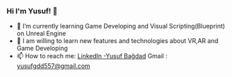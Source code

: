 ### Hi I'm Yusuf! 👋


- 🌱 I’m currently learning Game Developing and Visual Scripting(Blueprint) on Unreal Engine 
- 🌱 I am willing to learn new features and technologies about VR,AR and Game Developing
- 📫 How to reach me: [LinkedIn -Yusuf Bağdad](https://www.linkedin.com/in/yusuf-ba%C4%9Fdad-2b758b204) Gmail : yusufgdd557@gmail.com
